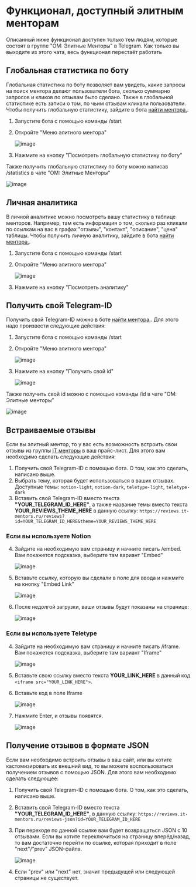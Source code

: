 # Функционал, доступный элитным менторам
Описанный ниже функционал доступен только тем людям, которые состоят в группе "ОМ: Элитные Менторы" в Telegram. Как только вы выходите из этого чата, весь функционал перестаёт работать

## Глобальная статистика по боту
Глобальная статистика по боту позволяет вам увидеть, какие запросы на поиск ментора делают пользователи бота, сколько суммарно запросов и кликов по отзывам было сделано. Также в глобальной статистике есть записи о том, по чьим отзывам кликали пользователи.
Чтобы получить глобальную статистику, зайдите в бота [найти ментора.](https://t.me/find_it_mentor_bot).
1. Запустите бота с помощью команды /start
2. Откройте "Меню элитного ментора"

    ![image](https://github.com/user-attachments/assets/f48c9c9b-f07f-4c8c-a2ed-96c6968b7549)

3. Нажмите на кнопку "Посмотреть глобальную статистику по боту"

Также получить глобальную статистику по боту можно написав /statistics в чате "ОМ: Элитные Менторы"

![image](https://github.com/user-attachments/assets/9603fa75-6f80-4e82-8a47-17324bf4b473)

## Личная аналитика
В личной аналитике можно посмотреть вашу статистику в таблице менторов. Например, там есть информация о том, сколько раз кликали по ссылкам на вас в графах "отзывы", "контакт", "описание", "цена" таблицы.
Чтобы получить личную аналитику, зайдите в бота [найти ментора.](https://t.me/find_it_mentor_bot).
1. Запустите бота с помощью команды /start
2. Откройте "Меню элитного ментора"

    ![image](https://github.com/user-attachments/assets/f48c9c9b-f07f-4c8c-a2ed-96c6968b7549)

3. Нажмите на кнопку "Посмотреть аналитику"

## Получить свой Telegram-ID
Получить свой Telegram-ID можно в боте [найти ментора.](https://t.me/find_it_mentor_bot). Для этого надо произвести следующие действия:
1. Запустите бота с помощью команды /start
2. Откройте "Меню элитного ментора"

    ![image](https://github.com/user-attachments/assets/f48c9c9b-f07f-4c8c-a2ed-96c6968b7549)

3. Нажмите на кнопку "Получить свой id"

    ![image](https://github.com/user-attachments/assets/df227a85-208b-436e-8870-5699f7615c77)

Также получить свой id можно с помощью команды /id в чате "ОМ: Элитные менторы"

![image](https://github.com/user-attachments/assets/f224b8e8-5773-495d-93c5-1f8374ad1349)

## Встраиваемые отзывы
Если вы элитный ментор, то у вас есть возможность встроить свои отзывы из группы [IT менторы](https://t.me/it_mentors) в ваш прайс-лист. Для этого вам необходимо сделать следующие действия:
1. Получить свой Telegram-ID с помощью бота. О том, как это сделать, написано выше.
2. Выбрать тему, которая будет использоваться в ваших отзывах. Доступные темы: `notion-light`, `notion-dark`, `teletype-light`, `teletype-dark`
3. Вставить свой Telegram-ID вместо текста **"YOUR_TELEGRAM_ID_HERE"**, а также название темы вместо текста **YOUR_REVIEWS_THEME_HERE** в данную ссылку:
   `https://reviews.it-mentors.ru/reviews?id=YOUR_TELEGRAM_ID_HERE&theme=YOUR_REVIEWS_THEME_HERE`

### Если вы используете Notion
4. Зайдите на необходимую вам страницу и начните писать /embed. Вам покажется подсказка, выберите там вариант "Embed"

    ![image](https://github.com/user-attachments/assets/33b3f023-39f4-4799-abed-ac899b83322a)

5. Вставьте ссылку, которую вы сделали в поле для ввода и нажмите на кнопку "Embed Link"

     ![image](https://github.com/user-attachments/assets/53d0f467-d029-4077-8c50-830f0fc591b4)

6. После недолгой загрузки, ваши отзывы будут показаны на странице:

     ![image](https://github.com/user-attachments/assets/8b23f3fc-ad77-4527-98e8-e33fb6cbf861)

### Если вы используете Teletype

4. Зайдите на необходимую вам страницу и начните писать /iframe. Вам покажется подсказка, выберите там вариант "Iframe"

   ![image](https://github.com/user-attachments/assets/69422afc-6107-469c-924d-3530c7f7519d)

5. Вставьте свою ссылку вместо текста **YOUR_LINK_HERE** в данный код `<iframe src="YOUR_LINK_HERE">`.
6. Вставьте код в поле Iframe

    ![image](https://github.com/user-attachments/assets/be73bafa-c2e6-48fd-8bd1-ee507fb13e14)

7. Нажмите Enter, и отзывы появятся.

    ![image](https://github.com/user-attachments/assets/cd11761e-b8d2-4a2b-ae11-bdd55f1c70e1)


## Получение отзывов в формате JSON
Если вам необходимо встроить отзывы в ваш сайт, или вы хотите кастомизировать их внешний вид, то вы можете воспользоваться получением отзывов с помощью JSON. Для этого вам необходимо сделать следующее:
1. Получить свой Telegram-ID с помощью бота. О том, как это сделать, написано выше.
3. Вставить свой Telegram-ID вместо текста **"YOUR_TELEGRAM_ID_HERE"**, в данную ссылку:
   `https://reviews.it-mentors.ru/reviews-json?id=YOUR_TELEGRAM_ID_HERE`
4. При переходе по данной ссылке вам будет возвращаться JSON с 10 отзывами. Если вы хотите переключиться на страницу вперёд/назад, то вам достаточно перейти по ссылке, которая приходит в поле "next"/"prev" JSON-файла.

    ![image](https://github.com/user-attachments/assets/2c2488d9-bee5-48fb-a101-653ac289ddc1)

6. Если "prev" или "next" нет, значит предыдущей или следующей страницы не существует.
